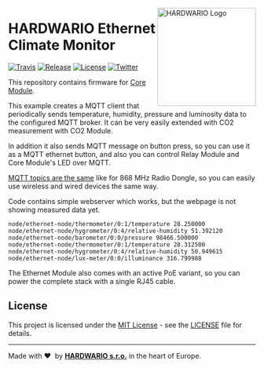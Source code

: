<a href="https://www.hardwario.com/"><img src="https://www.hardwario.com/ci/assets/hw-logo.svg" width="200" alt="HARDWARIO Logo" align="right"></a>

# HARDWARIO Ethernet Climate Monitor

[![Travis](https://img.shields.io/travis/bigclownprojects/bcf-ethernet-climate-monitor/master.svg)](https://travis-ci.org/bigclownprojects/bcf-ethernet-climate-monitor)
[![Release](https://img.shields.io/github/release/bigclownprojects/bcf-ethernet-climate-monitor.svg)](https://github.com/bigclownprojects/bcf-ethernet-climate-monitor/releases)
[![License](https://img.shields.io/github/license/bigclownprojects/bcf-ethernet-climate-monitor.svg)](https://github.com/bigclownprojects/bcf-ethernet-climate-monitor/blob/master/LICENSE)
[![Twitter](https://img.shields.io/twitter/follow/hardwario_en.svg?style=social&label=Follow)](https://twitter.com/hardwario_en)

This repository contains firmware for [Core Module](https://shop.bigclown.com/core-module).

This example creates a MQTT client that periodically sends temperature, humidity, pressure and luminosity data to the configured MQTT broker. It can be very easily extended with CO2 measurement with CO2 Module.

In addition it also sends MQTT message on button press, so you can use it as a MQTT ethernet button, and also you can control Relay Module and Core Module's LED over MQTT.

[MQTT topics are the same](https://developers.bigclown.com/interfaces/mqtt-topics) like for 868 MHz Radio Dongle, so you can easily use wireless and wired devices the same way.

Code contains simple webserver which works, but the webpage is not showing measured data yet.

```
node/ethernet-node/thermometer/0:1/temperature 28.250000
node/ethernet-node/hygrometer/0:4/relative-humidity 51.392120
node/ethernet-node/barometer/0:0/pressure 98466.500000
node/ethernet-node/thermometer/0:1/temperature 28.312500
node/ethernet-node/hygrometer/0:4/relative-humidity 50.949615
node/ethernet-node/lux-meter/0:0/illuminance 316.799988
```

The Ethernet Module also comes with an active PoE variant, so you can power the complete stack with a single RJ45 cable.

## License

This project is licensed under the [MIT License](https://opensource.org/licenses/MIT/) - see the [LICENSE](LICENSE) file for details.

---

Made with &#x2764;&nbsp; by [**HARDWARIO s.r.o.**](https://www.hardwario.com/) in the heart of Europe.
